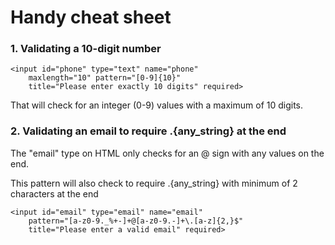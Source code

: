 # Handy cheat sheet

### 1. Validating a 10-digit number

    <input id="phone" type="text" name="phone" 
        maxlength="10" pattern="[0-9]{10}" 
        title="Please enter exactly 10 digits" required>

That will check for an integer (0-9) values with a maximum of 10 digits.


### 2. Validating an email to require .{any_string} at the end

The "email" type on HTML only checks for an @ sign with any values on the end.

This pattern will also check to require .{any_string} with minimum of 2 characters at the end

    <input id="email" type="email" name="email"
        pattern="[a-z0-9._%+-]+@[a-z0-9.-]+\.[a-z]{2,}$"
        title="Please enter a valid email" required>

